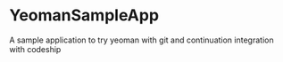 YeomanSampleApp
===============

A sample application to try yeoman with git and continuation integration with codeship
